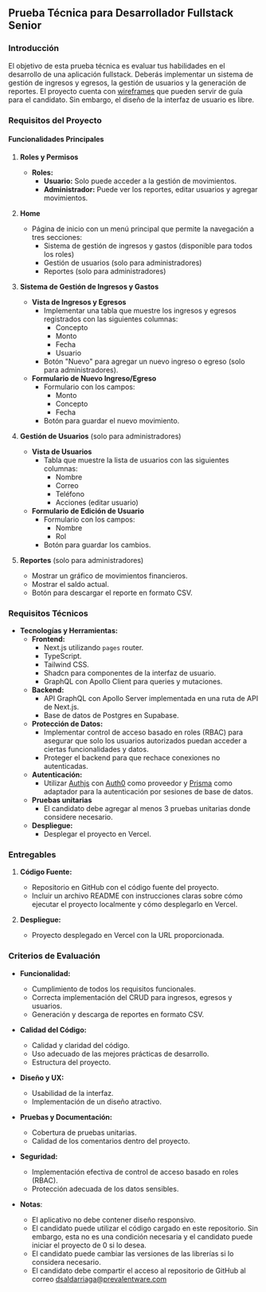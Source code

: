 ## Prueba Técnica para Desarrollador Fullstack Senior

### Introducción

El objetivo de esta prueba técnica es evaluar tus habilidades en el desarrollo de una aplicación fullstack. Deberás implementar un sistema de gestión de ingresos y egresos, la gestión de usuarios y la generación de reportes. El proyecto cuenta con [wireframes](<https://www.figma.com/design/2PINjveveJJ9ZAAwxwNoRK/Wireframes-(Copy)?node-id=0-1&t=6q0Q0id8YnjH9fJt-1>) que pueden servir de guía para el candidato. Sin embargo, el diseño de la interfaz de usuario es libre.

### Requisitos del Proyecto

#### Funcionalidades Principales

1. **Roles y Permisos**

   - **Roles:**
     - **Usuario:** Solo puede acceder a la gestión de movimientos.
     - **Administrador:** Puede ver los reportes, editar usuarios y agregar movimientos.

2. **Home**

   - Página de inicio con un menú principal que permite la navegación a tres secciones:
     - Sistema de gestión de ingresos y gastos (disponible para todos los roles)
     - Gestión de usuarios (solo para administradores)
     - Reportes (solo para administradores)

3. **Sistema de Gestión de Ingresos y Gastos**

   - **Vista de Ingresos y Egresos**
     - Implementar una tabla que muestre los ingresos y egresos registrados con las siguientes columnas:
       - Concepto
       - Monto
       - Fecha
       - Usuario
     - Botón "Nuevo" para agregar un nuevo ingreso o egreso (solo para administradores).
   - **Formulario de Nuevo Ingreso/Egreso**
     - Formulario con los campos:
       - Monto
       - Concepto
       - Fecha
     - Botón para guardar el nuevo movimiento.

4. **Gestión de Usuarios** (solo para administradores)

   - **Vista de Usuarios**
     - Tabla que muestre la lista de usuarios con las siguientes columnas:
       - Nombre
       - Correo
       - Teléfono
       - Acciones (editar usuario)
   - **Formulario de Edición de Usuario**
     - Formulario con los campos:
       - Nombre
       - Rol
     - Botón para guardar los cambios.

5. **Reportes** (solo para administradores)
   - Mostrar un gráfico de movimientos financieros.
   - Mostrar el saldo actual.
   - Botón para descargar el reporte en formato CSV.

### Requisitos Técnicos

- **Tecnologías y Herramientas:**
  - **Frontend:**
    - Next.js utilizando `pages` router.
    - TypeScript.
    - Tailwind CSS.
    - Shadcn para componentes de la interfaz de usuario.
    - GraphQL con Apollo Client para queries y mutaciones.
  - **Backend:**
    - API GraphQL con Apollo Server implementada en una ruta de API de Next.js.
    - Base de datos de Postgres en Supabase.
  - **Protección de Datos:**
    - Implementar control de acceso basado en roles (RBAC) para asegurar que solo los usuarios autorizados puedan acceder a ciertas funcionalidades y datos.
    - Proteger el backend para que rechace conexiones no autenticadas.
  - **Autenticación:**
    - Utilizar [Authjs](https://authjs.dev/) con [Auth0](https://auth0.com/) como proveedor y [Prisma](https://prisma.io) como adaptador para la autenticación por sesiones de base de datos.
  - **Pruebas unitarias**
    - El candidato debe agregar al menos 3 pruebas unitarias donde considere necesario.
  - **Despliegue:**
    - Desplegar el proyecto en Vercel.

### Entregables

1. **Código Fuente:**

   - Repositorio en GitHub con el código fuente del proyecto.
   - Incluir un archivo README con instrucciones claras sobre cómo ejecutar el proyecto localmente y cómo desplegarlo en Vercel.

2. **Despliegue:**
   - Proyecto desplegado en Vercel con la URL proporcionada.

### Criterios de Evaluación

- **Funcionalidad:**

  - Cumplimiento de todos los requisitos funcionales.
  - Correcta implementación del CRUD para ingresos, egresos y usuarios.
  - Generación y descarga de reportes en formato CSV.

- **Calidad del Código:**

  - Calidad y claridad del código.
  - Uso adecuado de las mejores prácticas de desarrollo.
  - Estructura del proyecto.

- **Diseño y UX:**

  - Usabilidad de la interfaz.
  - Implementación de un diseño atractivo.

- **Pruebas y Documentación:**

  - Cobertura de pruebas unitarias.
  - Calidad de los comentarios dentro del proyecto.

- **Seguridad:**

  - Implementación efectiva de control de acceso basado en roles (RBAC).
  - Protección adecuada de los datos sensibles.

- **Notas**:
  - El aplicativo no debe contener diseño responsivo.
  - El candidato puede utilizar el código cargado en este repositorio. Sin embargo, esta no es una condición necesaria y el candidato puede iniciar el proyecto de 0 si lo desea.
  - El candidato puede cambiar las versiones de las librerías si lo considera necesario.
  - El candidato debe compartir el acceso al repositorio de GitHub al correo dsaldarriaga@prevalentware.com
